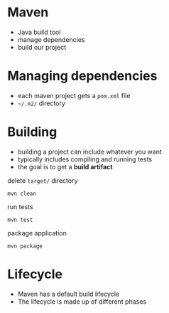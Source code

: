 # Maven
* Java build tool
* manage dependencies
* build our project

# Managing dependencies
* each maven project gets a `pom.xml` file
* `~/.m2/` directory

# Building
* building a project can include whatever you want
* typically includes compiling and running tests
* the goal is to get a **build artifact**

delete `target/` directory

```
mvn clean
```

run tests

```
mvn test
```

package application

```
mvn package
```

# Lifecycle
* Maven has a default build lifecycle
* The lifecycle is made up of different phases
